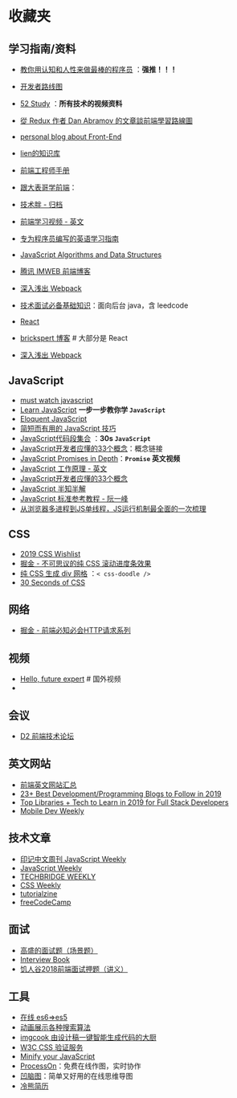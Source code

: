# 收藏夹


## 学习指南/资料

+ [教你用认知和人性来做最棒的程序员](https://juejin.im/post/5c3f23606fb9a049b50715f0) ：**强推！！！**
+ [开发者路线图](https://github.com/kamranahmedse/developer-roadmap)
+ [52 Study](http://www.52studyit.com/)  ：**所有技术的视频资料**
+ [從 Redux 作者 Dan Abramov 的文章談前端學習路線圖 ](https://github.com/aszx87410/blog/issues/37)
+ [personal blog about Front-End](https://github.com/amandakelake/blog)
+ [lien的知识库](https://lienjack.github.io/Blog/knowledge/learn/)

+ [前端工程师手册](https://leohxj.gitbooks.io/front-end-database/)
+ [跟大表哥学前端](https://biaoyansu.com/)：

+ [技术胖 - 归档](http://jspang.com/archives/)
+ [前端学习视频 - 英文](https://scrimba.com/)
+ [专为程序员编写的英语学习指南](https://github.com/yujiangshui/A-Programmers-Guide-to-English)
+ [JavaScript Algorithms and Data Structures](https://github.com/trekhleb/javascript-algorithms)
+ [腾讯 IMWEB 前端博客](https://imweb.io/)
+ [深入浅出 Webpack](http://webpack.wuhaolin.cn/)
+ [技术面试必备基础知识](https://github.com/CyC2018/CS-Notes)：面向后台 java，含 leedcode
+ [React](http://airbnb.io/react-sketchapp/docs/API.html)
+ [brickspert 博客](https://github.com/brickspert/blog) # 大部分是 React
+ [深入浅出 Webpack](http://webpack.wuhaolin.cn/)


## JavaScript

+ [must watch javascript](https://github.com/AllThingsSmitty/must-watch-javascript)
+ [Learn JavaScript](https://learnjavascript.online/) **一步一步教你学 `JavaScript`**
+ [Eloquent JavaScript](http://eloquentjavascript.net/)
+ [简短而有用的 JavaScript 技巧](https://github.com/loverajoel/jstips)
+ [JavaScript代码段集合](https://github.com/30-seconds/30-seconds-of-code) ：**30s `JavaScript`**
+ [JavaScript开发者应懂的33个概念](https://github.com/stephentian/33-js-concepts)：概念链接
+ [JavaScript Promises in Depth](https://egghead.io/courses/javascript-promises-in-depth)：**`Promise` 英文视频**
+ [JavaScript 工作原理 - 英文](https://blog.sessionstack.com/tagged/tutorial)
+ [JavaScript开发者应懂的33个概念 ](https://github.com/stephentian/33-js-concepts)
+ [JavaScript 半知半解](https://www.kancloud.cn/dennis/tgjavascript/241800)
+ [JavaScript 标准参考教程 - 阮一峰](http://javascript.ruanyifeng.com/)
+ [从浏览器多进程到JS单线程，JS运行机制最全面的一次梳理](https://imweb.io/topic/5b72d4ef15554e6d3409f817)

## CSS

+ [2019 CSS Wishlist](https://css-tricks.com/)
+ [掘金 - 不可思议的纯 CSS 滚动进度条效果](https://juejin.im/post/5c35953ce51d45523f04b6d2?utm_source=gold_browser_extension)
+ [ 纯 CSS 生成 div 网格](https://css-doodle.com/) ：`< css-doodle />`
+ [30 Seconds of CSS](https://30-seconds.github.io/30-seconds-of-css/)


## 网络 

+ [掘金 - 前端必知必会HTTP请求系列](https://juejin.im/post/5c2db028f265da61273d8186)

## 视频
+ [Hello, future expert](https://scrimba.com/) # 国外视频
+ 

## 会议

+ [D2 前端技术论坛](https://www.yuque.com/d2forum)


## 英文网站

+ [前端英文网站汇总](https://www.notion.so/0ba81e1707ae479b8c2b9ec79fe3a3ce)
+ [23+ Best Development/Programming Blogs to Follow in 2019](https://aircto.com/blog/best-development-programming-blogs/)
+ [Top Libraries + Tech to Learn in 2019 for Full Stack Developers](https://medium.com/zerotomastery/top-libraries-tech-to-learn-in-2019-for-full-stack-developers-f8c0331b8a00)
+ [Mobile Dev Weekly](https://mobiledevweekly.com/)


## 技术文章

+ [印记中文周刊 JavaScript Weekly](https://weekly.docschina.org/javascript/)
+ [JavaScript Weekly](https://javascriptweekly.com/issues)
+ [TECHBRIDGE WEEKLY](https://weekly.techbridge.cc/)
+ [CSS Weekly](https://css-weekly.com/archives/)
+ [tutorialzine](https://tutorialzine.com/)
+ [freeCodeCamp](https://medium.freecodecamp.org/)


## 面试

+ [高盛的面试题（场景题）](https://www.douban.com/note/652759651/)
+ [Interview Book](https://mountain-buzhou.github.io/Interview-Book/guide/)
+ [饥人谷2018前端面试押题（讲义）](https://zhuanlan.zhihu.com/p/34536462)


## 工具

+ [在线 es6=>es5](https://babeljs.io/repl/)
+ [动画展示各种搜索算法](http://www.webhek.com/post/pathfinding.html)
+ [imgcook 由设计稿一键智能生成代码的大厨](https://imgcook.taobao.org/)
+ [W3C CSS 验证服务](http://jigsaw.w3.org/css-validator/)
+ [Minify your JavaScript](https://javascript-minifier.com/)
+ [ProcessOn](https://www.processon.com/)：免费在线作图，实时协作
+ [凹脑图](https://aonaotu.com/home)：简单又好用的在线思维导图
+ [冷熊简历](http://cv.ftqq.com/#)
